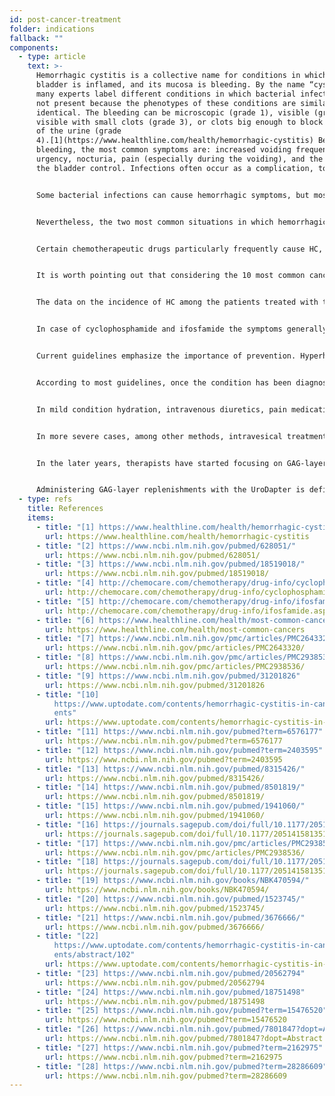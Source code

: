 ```yaml
---
id: post-cancer-treatment
folder: indications
fallback: ""
components:
  - type: article
    text: >-
      Hemorrhagic cystitis is a collective name for conditions in which the
      bladder is inflamed, and its mucosa is bleeding. By the name “cystitis”,
      many experts label different conditions in which bacterial infection is
      not present because the phenotypes of these conditions are similar or
      identical. The bleeding can be microscopic (grade 1), visible (grade 2),
      visible with small clots (grade 3), or clots big enough to block the flow
      of the urine (grade
      4).[1](https://www.healthline.com/health/hemorrhagic-cystitis) Besides the
      bleeding, the most common symptoms are: increased voiding frequency and
      urgency, nocturia, pain (especially during the voiding), and the loss of
      the bladder control. Infections often occur as a complication, too.


      Some bacterial infections can cause hemorrhagic symptoms, but most patients respond to the antibacterial treatment; therefore, these infections rarely lead to chronic and/or recurrent HC. Certain compounds used in the industry (e.g. aniline and toluidine) can cause HC as well. The condition usually ceases to exist once the patient stops being exposed to the toxin.[2](https://www.ncbi.nlm.nih.gov/pubmed/628051/) A couple of viruses may cause HC; however, the condition mostly develops either at a very young age (in which case it disappears in a couple of days), or if the patient’s immune system is severely compromised, e.g. after bone marrow or renal transplantation.[3](https://www.ncbi.nlm.nih.gov/pubmed/18519018/)


      Nevertheless, the two most common situations in which hemorrhagic cystitis emerges are associated with widely used methods of oncotherapy. It can develop after chemotherapy or radiotherapy. Thus, these conditions are often named chemotherapy cystitis and radiation cystitis, respectively. It should be pointed out that the definition of hemorrhagic cystitis is vague, and there are differences between authors and countries; several diseases are labeled as HCs regardless of their cause. Here, by this concept, the latter two, post-cancer conditions should be meant.


      Certain chemotherapeutic drugs particularly frequently cause HC, especially oxazaphosphorine compounds such as cyclophosphamide and ifosfamide. These drugs are widely used in several chemotherapeutic protocols, including treating solid tumors and lymphomas.[4](http://chemocare.com/chemotherapy/drug-info/cyclophosphamide.aspx),[5](http://chemocare.com/chemotherapy/drug-info/ifosfamide.aspx)


      It is worth pointing out that considering the 10 most common cancers[6](https://www.healthline.com/health/most-common-cancers) in the USA, cyclophosphamide and/or ifosfamide can be administered for the following conditions (frequency is in parentheses) breast cancer (1st), lung cancer (2nd), bladder cancer (6th), Non-Hodgkin’s lymphoma (7th), leukemia (10th). Regarding leukemia, there is a 30% chance for developing cystitis as a side effect.[7](https://www.ncbi.nlm.nih.gov/pmc/articles/PMC2643320/) Moreover, these are not the only chemotherapeutic drugs that can cause HC.


      The data on the incidence of HC among the patients treated with these drugs are controversial; it is said the occurrence is between 7–53%, about 0.6–15% of the patients experience severe bleeding.[8](https://www.ncbi.nlm.nih.gov/pmc/articles/PMC2938536/) Indeed, in many cases of the cancer treatment, the toxic effect that the drug expresses in the bladder limits the dosage. The incidence of radiation cystitis is 11–20% after the radiotherapy of the pelvic area.[9](https://www.ncbi.nlm.nih.gov/pubmed/31201826)


      In case of cyclophosphamide and ifosfamide the symptoms generally occur after the first dose is administered and last for 4–5 days.[10](https://www.uptodate.com/contents/hemorrhagic-cystitis-in-cancer-patients) On the other hand, certain other compounds like busulfan may trigger chemo-cystitis years after the exposure[11](https://www.ncbi.nlm.nih.gov/pubmed?term=6576177), and the adverse effect of a radiotherapy presenting as radiation cystitis may occur 10 or 20 years later, too.[12](https://www.ncbi.nlm.nih.gov/pubmed?term=2403595)


      Current guidelines emphasize the importance of prevention. Hyperhydration, continuous bladder irrigation (saline, with or without alkalization), hyperbaric oxygen therapy, administering mesna (a sulfhydryl compound), or intravesical sodium hyaluronate (for GAG-layer replenishment) are the most commonly used methods.[13](https://www.ncbi.nlm.nih.gov/pubmed/8315426/),[14](https://www.ncbi.nlm.nih.gov/pubmed/8501819/),[15](https://www.ncbi.nlm.nih.gov/pubmed/1941060/),[16](https://journals.sagepub.com/doi/full/10.1177/2051415813512647#) However, the data on their efficacy are controversial.


      According to most guidelines, once the condition has been diagnosed the suggested treatment greatly depends on the severity of the state (e.g.[17](https://www.ncbi.nlm.nih.gov/pmc/articles/PMC2938536/),[18](https://journals.sagepub.com/doi/full/10.1177/2051415813512647#)). Hemodynamic stability must be maintained in all cases, which makes blood transfusion often necessary.


      In mild condition hydration, intravenous diuretics, pain medication and anticholinergic bladder medication may be sufficient. Continuous bladder irrigation is considered to be effective, too.


      In more severe cases, among other methods, intravesical treatment is frequently applied. The therapy of chemo-cystitis usually lasts for some days, whereas for radiation cystitis for six months or even more.[19](https://www.ncbi.nlm.nih.gov/books/NBK470594/) There are several agents known for preventing bleeding. Aminocaproic acid (which is similar to amino acid lysine) inhibits plasminogen activation, which increases blood clotting.[20](https://www.ncbi.nlm.nih.gov/pubmed/1523745/) Alum (aluminum ammonium sulphate or aluminum potassium sulphate) causes protein precipitation and decreases capillary permeability.[21](https://www.ncbi.nlm.nih.gov/pubmed/3676666/) Silver nitrate causes chemical coagulation[22](https://www.uptodate.com/contents/hemorrhagic-cystitis-in-cancer-patients/abstract/102). Formalin, which is highly toxic, is used only if the patient has not responded to any other treatments; according to some guidelines, fulguration of the affected areas should be performed before that.


      In the later years, therapists have started focusing on GAG-layer replenishments, too. Hyaluronic acid, chondroitin sulphate and pentosan polysulfate sodium have already been used in the therapy of HC.[23](https://www.ncbi.nlm.nih.gov/pubmed/20562794),[24](https://www.ncbi.nlm.nih.gov/pubmed/18751498),[25](https://www.ncbi.nlm.nih.gov/pubmed?term=15476520). Prostaglandin and estrogens have been administered as well – the results are controversial, though[26](https://www.ncbi.nlm.nih.gov/pubmed/7801847?dopt=Abstract).[27](https://www.ncbi.nlm.nih.gov/pubmed?term=2162975),[28](https://www.ncbi.nlm.nih.gov/pubmed?term=28286609).


      Administering GAG-layer replenishments with the UroDapter is definitely an effective method regardless of the indication itself.
  - type: refs
    title: References
    items:
      - title: "[1] https://www.healthline.com/health/hemorrhagic-cystitis"
        url: https://www.healthline.com/health/hemorrhagic-cystitis
      - title: "[2] https://www.ncbi.nlm.nih.gov/pubmed/628051/"
        url: https://www.ncbi.nlm.nih.gov/pubmed/628051/
      - title: "[3] https://www.ncbi.nlm.nih.gov/pubmed/18519018/"
        url: https://www.ncbi.nlm.nih.gov/pubmed/18519018/
      - title: "[4] http://chemocare.com/chemotherapy/drug-info/cyclophosphamide.aspx"
        url: http://chemocare.com/chemotherapy/drug-info/cyclophosphamide.aspx
      - title: "[5] http://chemocare.com/chemotherapy/drug-info/ifosfamide.aspx"
        url: http://chemocare.com/chemotherapy/drug-info/ifosfamide.aspx
      - title: "[6] https://www.healthline.com/health/most-common-cancers"
        url: https://www.healthline.com/health/most-common-cancers
      - title: "[7] https://www.ncbi.nlm.nih.gov/pmc/articles/PMC2643320/"
        url: https://www.ncbi.nlm.nih.gov/pmc/articles/PMC2643320/
      - title: "[8] https://www.ncbi.nlm.nih.gov/pmc/articles/PMC2938536/"
        url: https://www.ncbi.nlm.nih.gov/pmc/articles/PMC2938536/
      - title: "[9] https://www.ncbi.nlm.nih.gov/pubmed/31201826"
        url: https://www.ncbi.nlm.nih.gov/pubmed/31201826
      - title: "[10]
          https://www.uptodate.com/contents/hemorrhagic-cystitis-in-cancer-pati\
          ents"
        url: https://www.uptodate.com/contents/hemorrhagic-cystitis-in-cancer-patients
      - title: "[11] https://www.ncbi.nlm.nih.gov/pubmed?term=6576177"
        url: https://www.ncbi.nlm.nih.gov/pubmed?term=6576177
      - title: "[12] https://www.ncbi.nlm.nih.gov/pubmed?term=2403595"
        url: https://www.ncbi.nlm.nih.gov/pubmed?term=2403595
      - title: "[13] https://www.ncbi.nlm.nih.gov/pubmed/8315426/"
        url: https://www.ncbi.nlm.nih.gov/pubmed/8315426/
      - title: "[14] https://www.ncbi.nlm.nih.gov/pubmed/8501819/"
        url: https://www.ncbi.nlm.nih.gov/pubmed/8501819/
      - title: "[15] https://www.ncbi.nlm.nih.gov/pubmed/1941060/"
        url: https://www.ncbi.nlm.nih.gov/pubmed/1941060/
      - title: "[16] https://journals.sagepub.com/doi/full/10.1177/2051415813512647"
        url: https://journals.sagepub.com/doi/full/10.1177/2051415813512647
      - title: "[17] https://www.ncbi.nlm.nih.gov/pmc/articles/PMC2938536/"
        url: https://www.ncbi.nlm.nih.gov/pmc/articles/PMC2938536/
      - title: "[18] https://journals.sagepub.com/doi/full/10.1177/2051415813512647"
        url: https://journals.sagepub.com/doi/full/10.1177/2051415813512647
      - title: "[19] https://www.ncbi.nlm.nih.gov/books/NBK470594/"
        url: https://www.ncbi.nlm.nih.gov/books/NBK470594/
      - title: "[20] https://www.ncbi.nlm.nih.gov/pubmed/1523745/"
        url: https://www.ncbi.nlm.nih.gov/pubmed/1523745/
      - title: "[21] https://www.ncbi.nlm.nih.gov/pubmed/3676666/"
        url: https://www.ncbi.nlm.nih.gov/pubmed/3676666/
      - title: "[22]
          https://www.uptodate.com/contents/hemorrhagic-cystitis-in-cancer-pati\
          ents/abstract/102"
        url: https://www.uptodate.com/contents/hemorrhagic-cystitis-in-cancer-patients/abstract/102
      - title: "[23] https://www.ncbi.nlm.nih.gov/pubmed/20562794"
        url: https://www.ncbi.nlm.nih.gov/pubmed/20562794
      - title: "[24] https://www.ncbi.nlm.nih.gov/pubmed/18751498"
        url: https://www.ncbi.nlm.nih.gov/pubmed/18751498
      - title: "[25] https://www.ncbi.nlm.nih.gov/pubmed?term=15476520"
        url: https://www.ncbi.nlm.nih.gov/pubmed?term=15476520
      - title: "[26] https://www.ncbi.nlm.nih.gov/pubmed/7801847?dopt=Abstract"
        url: https://www.ncbi.nlm.nih.gov/pubmed/7801847?dopt=Abstract
      - title: "[27] https://www.ncbi.nlm.nih.gov/pubmed?term=2162975"
        url: https://www.ncbi.nlm.nih.gov/pubmed?term=2162975
      - title: "[28] https://www.ncbi.nlm.nih.gov/pubmed?term=28286609"
        url: https://www.ncbi.nlm.nih.gov/pubmed?term=28286609
---
```

